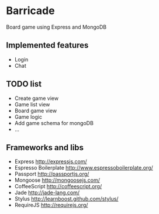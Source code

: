 Barricade
=========

Board game using Express and MongoDB

Implemented features
---------

*   Login
*   Chat

TODO list
---------

*   Create game view
*   Game list view
*   Board game view
*   Game logic
*   Add game schema for mongoDB
*   ...

Frameworks and libs
---------

*   Express http://expressjs.com/
*   Espresso Boilerplate http://www.espressoboilerplate.org/
*   Passport http://passportjs.org/
*   Mongoose http://mongoosejs.com/
*   CoffeeScript http://coffeescript.org/
*   Jade http://jade-lang.com/
*   Stylus http://learnboost.github.com/stylus/
*   RequireJS http://requirejs.org/
